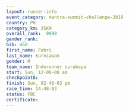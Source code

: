 ```yaml
---
layout: runner-info 
event_category: mantra-summit-challenge-2019 
country: PH
category_km: 35KM 
overall_rank:  9999
gender_rank: 
bib: 468
first_name: Febri
last_name: Kurniawan
gender: M
team_name: Indorunner surabaya
start: Sun, 12-00-00 am
checkpoint8: 
finish: Sun, 02-48-03 pm
race_time: 14-48-03
status: FBC
certificate: 
---
```

